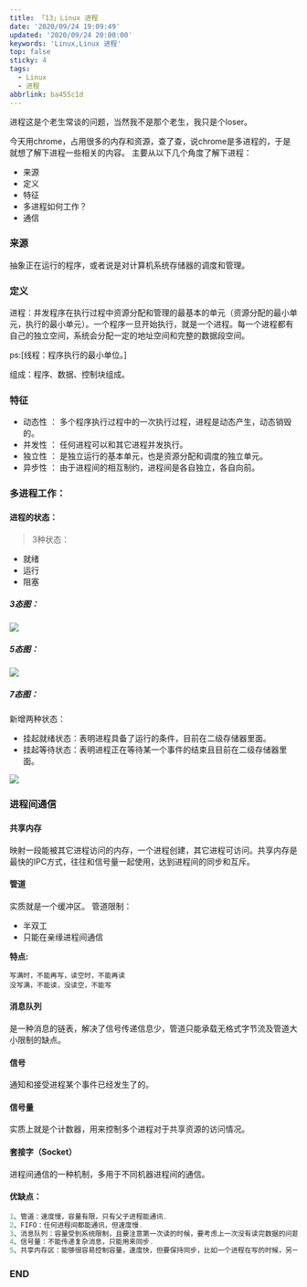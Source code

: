 ```yaml
---
title: 「13」Linux 进程
date: '2020/09/24 19:09:49'
updated: '2020/09/24 20:00:00'
keywords: 'Linux,Linux 进程'
top: false
sticky: 4
tags:
  - Linux
  - 进程
abbrlink: ba455c1d
---
```


进程这是个老生常谈的问题，当然我不是那个老生，我只是个loser。

今天用chrome，占用很多的内存和资源，查了查，说chrome是多进程的，于是就想了解下进程一些相关的内容。
主要从以下几个角度了解下进程：
* 来源
* 定义
* 特征
* 多进程如何工作？
* 通信

<!--more-->

### 来源

抽象正在运行的程序，或者说是对计算机系统存储器的调度和管理。

### 定义

进程：并发程序在执行过程中资源分配和管理的最基本的单元（资源分配的最小单元，执行的最小单元）。一个程序一旦开始执行，就是一个进程。每一个进程都有自己的独立空间，系统会分配一定的地址空间和完整的数据段空间。

ps:[线程：程序执行的最小单位。]

组成：程序、数据、控制块组成。

### 特征

* 动态性 ： 多个程序执行过程中的一次执行过程，进程是动态产生，动态销毁的。
* 并发性 ： 任何进程可以和其它进程并发执行。
* 独立性 ： 是独立运行的基本单元，也是资源分配和调度的独立单元。
* 异步性 ： 由于进程间的相互制约，进程间是各自独立，各自向前。

### 多进程工作：

#### 进程的状态：
>3种状态：
* 就绪
* 运行
* 阻塞

##### 3态图：

![](https://github.com/crab21/Images/tree/master/linux_process_3.1.png)

##### 5态图：

![](https://github.com/crab21/Images/tree/master/linux_p3.png)

##### 7态图：

新增两种状态：
* 挂起就绪状态：表明进程具备了运行的条件，目前在二级存储器里面。
* 挂起等待状态：表明进程正在等待某一个事件的结束且目前在二级存储器里面。


![](https://github.com/crab21/Images/tree/master/linux_process_7.png)

### 进程间通信

#### 共享内存

映射一段能被其它进程访问的内存，一个进程创建，其它进程可访问。共享内存是最快的IPC方式，往往和信号量一起使用，达到进程间的同步和互斥。

#### 管道

实质就是一个缓冲区。
管道限制：

* 半双工
* 只能在亲缘进程间通信

**特点:**
```
写满时，不能再写，读空时，不能再读
没写满，不能读，没读空，不能写
```

#### 消息队列

是一种消息的链表，解决了信号传递信息少，管道只能承载无格式字节流及管道大小限制的缺点。

#### 信号

通知和接受进程某个事件已经发生了的。

#### 信号量

实质上就是个计数器，用来控制多个进程对于共享资源的访问情况。

#### 套接字（Socket）

进程间通信的一种机制，多用于不同机器进程间的通信。

#### 优缺点：

```go
1、管道：速度慢，容量有限，只有父子进程能通讯.
2、FIFO：任何进程间都能通讯，但速度慢.
3、消息队列：容量受到系统限制，且要注意第一次读的时候，要考虑上一次没有读完数据的问题.
4、信号量：不能传递复杂消息，只能用来同步.
5、共享内存区：能够很容易控制容量，速度快，但要保持同步，比如一个进程在写的时候，另一个进程要注意读写的问题，相当于线程中的线程安全，当然，共享内存区同样可以用作线程间通讯，不过没这个必要，线程间本来就已经共享了同一进程内的一块内存.
```

### END